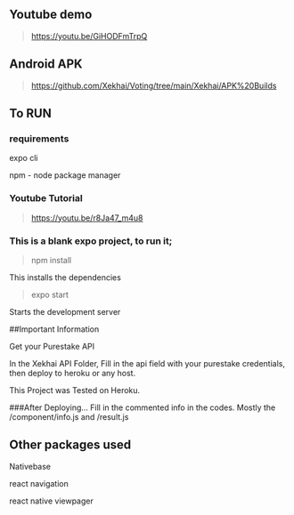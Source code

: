 ## Youtube demo

> https://youtu.be/GiHODFmTrpQ

## Android APK

> https://github.com/Xekhai/Voting/tree/main/Xekhai/APK%20Builds

## To RUN

### requirements

expo cli

npm - node package manager

### Youtube Tutorial

> https://youtu.be/r8Ja47_m4u8

### This is a blank expo project, to run it;

> npm install
>
This installs the dependencies

> expo start
>
Starts the development server

##Important Information

Get your Purestake API

In the Xekhai API Folder, Fill in the api field with your purestake credentials, then deploy to heroku or any host.

This Project was Tested on Heroku.

###After Deploying...
Fill in the commented info in the codes. Mostly the /component/info.js and /result.js

## Other packages used

Nativebase

react navigation

react native viewpager
